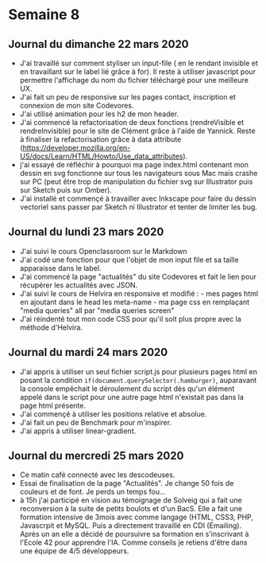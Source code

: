 # Semaine 8

## Journal du dimanche 22 mars 2020 

- J'ai travaillé sur comment styliser un input-file ( en le rendant invisible et en travaillant sur le label lié grâce à for). Il reste à utiliser javascript pour permettre l'affichage du nom du fichier téléchargé pour une meilleure UX. 
- J'ai fait un peu de responsive sur les pages contact, inscription et connexion de mon site Codevores.
- J'ai utilisé animation pour les h2 de mon header.
- J'ai commencé la refactorisation de deux fonctions (rendreVisible et rendreInvisible) pour le site de Clément grâce à l'aide de Yannick. Reste à finaliser la refactorisation grâce à data attribute (https://developer.mozilla.org/en-US/docs/Learn/HTML/Howto/Use_data_attributes).
- j'ai essayé de réfléchir à pourquoi ma page index.html contenant mon dessin en svg fonctionne sur tous les navigateurs sous Mac mais crashe sur PC (peut être trop de manipulation du fichier svg sur Illustrator puis sur Sketch puis sur Omber).
- J'ai installé et commençé à travailler avec Inkscape pour faire du dessin vectoriel sans passer par Sketch ni Illustrator et tenter de limiter les bug. 

## Journal du lundi 23 mars 2020


- J'ai suivi le cours Openclassroom sur le Markdown
- J'ai codé une fonction pour que l'objet de mon input file et sa taille apparaisse dans le label. 
- J'ai commencé la page "actualités" du site Codevores et fait le lien pour récupérer les actualités avec JSON.
- J'ai suivi le cours de Helvira en responsive et modifié : 
        - mes pages html en ajoutant dans le head les meta-name
        - ma page css en remplaçant "media queries" all par "media queries screen"
- J'ai réindenté tout mon code CSS pour qu'il soit plus propre avec la méthode d'Helvira.         

## Journal du mardi 24 mars 2020 


- J'ai appris à utiliser un seul fichier script.js pour plusieurs pages html en posant la condition `if(document.querySelector(.hamburger)`, auparavant la console empêchait le déroulement du script dès qu'un élément appelé dans le script pour une autre page html n'existait pas dans la page html présente. 
- J'ai commençé à utiliser les positions relative et absolue.
- J'ai fait un peu de Benchmark pour m'inspirer.
- J'ai appris à utiliser linear-gradient.

## Journal du mercredi 25 mars 2020

- Ce matin café connecté avec les descodeuses.
- Essai de finalisation de la page "Actualités". Je change 50 fois de couleurs et de font. Je perds un temps fou...
- à 15h j'ai participé en vision au témoignage de Solveig qui a fait une reconversion à la suite de petits boulots et d'un BacS. Elle a fait une formation intensive de 3mois avec comme langage (HTML, CSS3, PHP, Javascrpit et MySQL. Puis a directement travaillé en CDI (Emailing). Après un an elle a décidé de poursuivre sa formation en s'inscrivant à l'Ecole 42 pour apprendre l'IA. Comme conseils je retiens d'être dans une équipe de 4/5 développeurs. 


